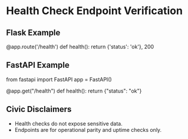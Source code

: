 # Health Check Endpoint Verification

## Flask Example
@app.route('/health')
def health():
    return {'status': 'ok'}, 200

## FastAPI Example
from fastapi import FastAPI
app = FastAPI()

@app.get("/health")
def health():
    return {"status": "ok"}

## Civic Disclaimers
- Health checks do not expose sensitive data.
- Endpoints are for operational parity and uptime checks only.